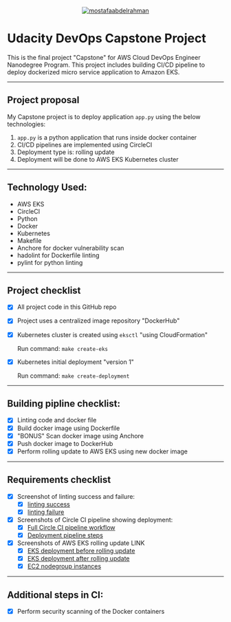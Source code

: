 <div align="center">

[![mostafaabdelrahman](https://circleci.com/gh/mostafaabdelrahman/udacity-devops-capstone.svg?style=shield)](https://app.circleci.com/pipelines/gh/mostafaabdelrahman/udacity-devops-capstone)

</div>

# Udacity DevOps Capstone Project
This is the final project "Capstone" for AWS Cloud DevOps Engineer Nanodegree Program.
This project includes building CI/CD pipeline to deploy dockerized micro service application to Amazon EKS.

---

## Project proposal
My Capstone project is to deploy application `app.py` using the below technologies:

1. `app.py` is a python application that runs inside docker container
2. CI/CD pipelines are implemented using CircleCI
3. Deployment type is: rolling update
4. Deployment will be done to AWS EKS Kubernetes cluster

---

## Technology Used:
* AWS EKS
* CircleCI
* Python
* Docker
* Kubernetes
* Makefile
* Anchore for docker vulnerability scan
* hadolint for Dockerfile linting
* pylint for python linting

---

## Project checklist
- [x] All project code in this GitHub repo
- [x] Project uses a centralized image repository "DockerHub"
- [x] Kubernetes cluster is created using `eksctl` "using CloudFormation"
    
    Run command: `make create-eks`

- [x] Kubernetes initial deployment "version 1"
    
    Run command: `make create-deployment`

---

## Building pipline checklist:
- [x] Linting code and docker file
- [x] Build docker image using Dockerfile
- [x] "BONUS" Scan docker image using Anchore
- [x] Push docker image to DockerHub
- [x] Perform rolling update to AWS EKS using new docker image

---

## Requirements checklist
- [x] Screenshot of linting success and failure:
    - [x] [linting success](screenshots/lint-success.JPG)
    - [x] [linting failure](screenshots/lint-failure.JPG)

- [x] Screenshots of Circle CI pipeline showing deployment:
    - [x] [Full Circle CI pipeline workflow](screenshots/capstone-circleci.JPG)
    - [x] [Deployment pipeline steps](screenshots/capstone-deploy-pipline.JPG)

- [x] Screenshots of AWS EKS rolling update LINK
    - [x] [EKS deployment before rolling update](screenshots/eks-before-rolling.JPG)
    - [x] [EKS deployment after rolling update](screenshots/eks-after-rolling.JPG)
    - [x] [EC2 nodegroup instances](screenshots/eks-ec2-nodegroup.JPG)

---

## Additional steps in CI:
- [x] Perform security scanning of the Docker containers
